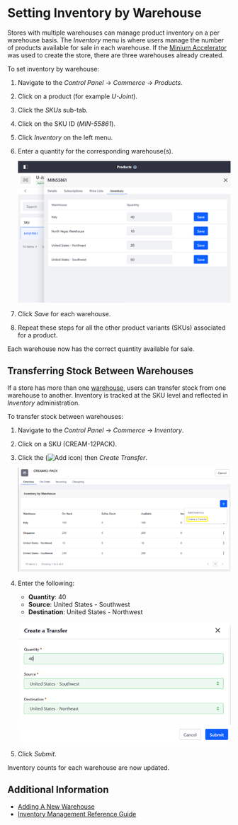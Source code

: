 # Setting Inventory by Warehouse

Stores with multiple warehouses can manage product inventory on a per warehouse basis. The _Inventory_ menu is where users manage the number of products available for sale in each warehouse. If the [Minium Accelerator](../../starting-a-store/using-the-minium-accelerator-to-jump-start-your-b2b-store.md) was used to create the store, there are three warehouses already created.

To set inventory by warehouse:

1. Navigate to the _Control Panel_ → _Commerce_ → _Products_.
1. Click on a product (for example _U-Joint_).
1. Click the _SKUs_ sub-tab.
1. Click on the SKU ID (_MIN-55861_).
1. Click _Inventory_ on the left menu.
1. Enter a quantity for the corresponding warehouse(s).

    ![Setting Inventory Quantity by Warehouse](./setting-inventory-by-warehouse/images/01.png)

1. Click _Save_ for each warehouse.
1. Repeat these steps for all the other product variants (SKUs) associated for a product.

Each warehouse now has the correct quantity available for sale.

## Transferring Stock Between Warehouses

If a store has more than one [warehouse](./adding-a-new-warehouse.md), users can transfer stock from one warehouse to another. Inventory is tracked at the SKU level and reflected in _Inventory_ administration.

To transfer stock between warehouses:

1. Navigate to the _Control Panel_ &rarr; _Commerce_ &rarr; _Inventory_.
1. Click on a SKU (CREAM-12PACK).
1. Click the (![Add icon](../../images/icon-add.png)) then _Create Transfer_.

    ![Users can transfer stock between warehouses](./setting-inventory-by-warehouse/images/02.png)

1. Enter the following:

    * **Quantity**: 40
    * **Source**: United States - Southwest
    * **Destination**: United States - Northwest

    ![Designate the quantity, source, and destination.](./setting-inventory-by-warehouse/images/03.png)

1. Click _Submit_.

Inventory counts for each warehouse are now updated.

## Additional Information

* [Adding A New Warehouse](./adding-a-new-warehouse.md)
* [Inventory Management Reference Guide](./inventory-management-reference-guide.md)
